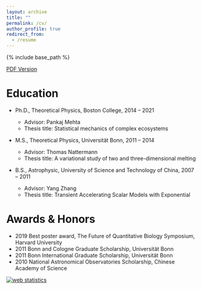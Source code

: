 ```yaml
---
layout: archive
title: ""
permalink: /cv/
author_profile: true
redirect_from:
  - /resume
---
```


{% include base_path %}


<span style="color:#4285F4">[PDF Version](/files/CV_WCui2.pdf) 

Education
======
* Ph.D., Theoretical Physics, Boston College, 2014 – 2021
  * Advisor: Pankaj Mehta
  * Thesis title: Statistical mechanics of complex ecosystems

* M.S., Theoretical Physics, Universität Bonn, 2011 – 2014
  * Advisor: Thomas Nattermann
  * Thesis title: A variational study of two and three-dimensional melting

* B.S., Astrophysic, University of Science and Technology of China, 2007 – 2011
  * Advisor: Yang Zhang
  * Thesis title: Transient Accelerating Scalar Models with Exponential

Awards & Honors
======
* 2019 Best poster award, The Future of Quantitative Biology Symposium, Harvard University
* 2011 Bonn and Cologne Graduate Scholarship, Universität Bonn
* 2011 Bonn International Graduate Scholarship, Universität Bonn
* 2010 National Astronomical Observatories Scholarship, Chinese Academy of Science

<!-- Default Statcounter code for CV
https://wenping-cui.github.io//cv/ -->
<script type="text/javascript">
var sc_project=12455484; 
var sc_invisible=1; 
var sc_security="3361e7aa"; 
</script>
<script type="text/javascript"
src="https://www.statcounter.com/counter/counter.js"
async></script>
<noscript><div class="statcounter"><a title="web statistics"
href="https://statcounter.com/" target="_blank"><img
class="statcounter"
src="https://c.statcounter.com/12455484/0/3361e7aa/1/"
alt="web statistics"></a></div></noscript>
<!-- End of Statcounter Code -->
